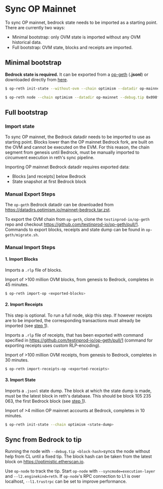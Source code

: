 # Sync OP Mainnet

To sync OP mainnet, bedrock state needs to be imported as a starting point. There are currently two ways:

* Minimal bootstrap: only OVM state is imported without any OVM historical data.
* Full bootstrap: OVM state, blocks and receipts are imported.

## Minimal bootstrap

**Bedrock state is required.** It can be exported from a [op-geth](https://github.com/testinprod-io/op-erigon/blob/pcw109550/bedrock-db-migration/bedrock-migration.md#export-state) (**.jsonl**) or downloaded directly from [here](https://mega.nz/file/GdZ1xbAT#a9cBv3AqzsTGXYgX7nZc_3fl--tcBmOAIwIA5ND6kwc).

```sh
$ op-reth init-state --without-ovm --chain optimism --datadir op-mainnet world_trie_state.jsonl

$ op-reth node --chain optimism --datadir op-mainnet --debug.tip 0x098f87b75c8b861c775984f9d5dbe7b70cbbbc30fc15adb03a5044de0144f2d0 # block #125200000
```


## Full bootstrap

### Import state 

To sync OP mainnet, the Bedrock datadir needs to be imported to use as starting point.
Blocks lower than the OP mainnet Bedrock fork, are built on the OVM and cannot be executed on the EVM.
For this reason, the chain segment from genesis until Bedrock, must be manually imported to circumvent
execution in reth's sync pipeline.

Importing OP mainnet Bedrock datadir requires exported data:

- Blocks [and receipts] below Bedrock
- State snapshot at first Bedrock block

### Manual Export Steps

The `op-geth` Bedrock datadir can be downloaded from <https://datadirs.optimism.io/mainnet-bedrock.tar.zst>.

To export the OVM chain from `op-geth`, clone the `testinprod-io/op-geth` repo and checkout
<https://github.com/testinprod-io/op-geth/pull/1>. Commands to export blocks, receipts and state dump can be
found in `op-geth/migrate.sh`.

### Manual Import Steps

#### 1. Import Blocks

Imports a `.rlp` file of blocks.

Import of >100 million OVM blocks, from genesis to Bedrock, completes in 45 minutes.

```bash
$ op-reth import-op <exported-blocks>
```

#### 2. Import Receipts

This step is optional. To run a full node, skip this step. If however receipts are to be imported, the
corresponding transactions must already be imported (see [step 1](#1-import-blocks)).

Imports a `.rlp` file of receipts, that has been exported with command specified in
<https://github.com/testinprod-io/op-geth/pull/1> (command for exporting receipts uses custom RLP-encoding). 

Import of >100 million OVM receipts, from genesis to Bedrock, completes in 30 minutes.

```bash
$ op-reth import-receipts-op <exported-receipts>
```

#### 3. Import State

Imports a `.jsonl` state dump. The block at which the state dump is made, must be the latest block in
reth's database. This should be block 105 235 063, the first Bedrock block (see [step 1](#1-import-blocks)).

Import of >4 million OP mainnet accounts at Bedrock, completes in 10 minutes.

```bash
$ op-reth init-state --chain optimism <state-dump>
```

## Sync from Bedrock to tip

Running the node with `--debug.tip <block-hash>`syncs the node without help from CL until a fixed tip. The
block hash can be taken from the latest block on <https://optimistic.etherscan.io>.

Use `op-node` to track the tip. Start `op-node` with `--syncmode=execution-layer` and `--l2.enginekind=reth`. If `op-node`'s RPC
connection to L1 is over localhost, `--l1.trustrpc` can be set to improve performance.
